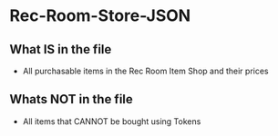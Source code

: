 # Rec-Room-Store-JSON

## What IS in the file
* All purchasable items in the Rec Room Item Shop and their prices

## Whats NOT in the file
* All items that CANNOT be bought using Tokens
